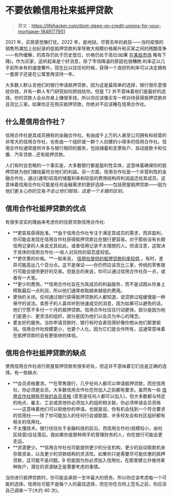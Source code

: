 # 不要依赖信用社来抵押贷款

> 原文：<https://lifehacker.com/dont-sleep-on-credit-unions-for-your-mortgage-1849177951>

2021 年，买房感觉像打仗。2022 年，是地狱。尽管去年的疯狂——当时疫情的销售热潮加上创纪录的低抵押贷款利率导致大规模价格飙升和买家之间的残酷竞争——有所缓解，的库存仍处于历史低位，价格仍处于高位(如果 [在某些市场](https://www.yahoo.com/video/housing-prices-expected-drop-cities-220122194.html) 略有下降)。作为买家，这听起来是个好消息，除了市场降温的原因也很糟糕:利率正以几乎前所未有的速度攀升。现在比以往任何时候，获得一个良好的利率可以决定拥有一套房子还是在公寓里再坚持一年。



大多数人默认去他们的银行申请抵押贷款，因为这是最简单的选择，银行很乐意借给你钱，并有一群人专门研究如何把钱给你。但是 T2 并不意味着他们是最好的选择。你的贷款人会从你身上赚很多钱，所以你应该像买车一样对待获得抵押贷款并且货比三家。如果你正在购买抵押贷款，你绝对不应该睡在信用合作社。

## 什么是信用合作社？

信用合作社是其成员拥有的金融合作社。有由成千上万的人甚至公司拥有和经营的非常大的信用合作社，也有由一个组织或一群个人创建的小得多的信用合作社。信用合作社通常提供许多与银行相同的服务，包括储蓄和支票账户、自动提款卡和位置、汽车贷款...还有抵押贷款。

人们有时会忽略的一个事实是，大多数银行都是盈利性实体，这意味着确保你的抵押贷款为他们赚钱最符合他们的利益。另一方面，信用合作社是一个非营利性的金融合作社，通过(通常)较高的储蓄利率和较低的费用结构将利润返还给其成员。这意味着信用合作社可能是任何金融需求的更好选择——包括房屋抵押贷款——因为他们更关心你的交易*不会让他们赔钱，这是一个关键的区别。*

## 信用合作社抵押贷款的优点

有很多坚实的理由来考虑你的住房贷款信用合作社:

*   **更容易获得批准。**由于信用合作社专注于满足其成员的需求，而非盈利，你可能会发现在信用合作社获得抵押贷款比在银行更容易。对于那些没有长期信用记录的人来说尤其如此，或者信用记录不太理想的人。但请注意，这取决于具体的信用合作社-一些人对风险的容忍度较低。
*   **更优惠的价格。**一般来说， [信用社提供的抵押贷款利率较低](https://www.fool.com/the-ascent/research/credit-union-vs-bank-mortgage-interest-rates/) 。有时，差异可能高达几个百分点。这不是保证——你仍然应该货比三家，传统的零售银行可能会提供更好的交易。但是总的来说，你可以通过信用合作社存一点，或者存一大笔。
*   **更少的费用。**信用合作社旨在为其成员的利益服务，而不是试图从你身上榨取最后一点利润，所以他们通常收取越来越低的费用。
*   更快的关闭。任何通过银行获得抵押贷款的人都知道，说贷款过程缓慢是一种保守的说法。卖房子的人喜欢听到快速成交的消息，因为如果可以避免的话，他们宁愿不多付一个月的抵押贷款。信用合作社往往行动更快，部分是因为他们是更小、更灵活的组织，部分是因为他们以会员为中心的理念。
*   更友好的服务。当你申请贷款时，银行有时会表现得好像你想从他们那里偷钱。信用合作社规模更小，也更个人化，因为它们是合作所有，这通常意味着在抵押贷款时会有更愉快的体验。

## 信用合作社抵押贷款的缺点

使用信用合作社进行房屋抵押贷款有很多好处，但这并不意味着它们总是正确的选择。有一些缺点:

*   **会员资格要求。**在零售银行，几乎任何人都可以申请抵押贷款，而在信用社，你必须是会员。大多数信用合作社在你加入之前都有要求。虽然有一些 [信用合作社拥有开放的会员资格](https://www.businessinsider.com/personal-finance/credit-unions-anyone-can-join) (意思是任何人都可以加入)，但大多数都与特定的地点、雇主、工会或其他你必须加入的组织相关联。你必须申请会员资格——这意味着他们可以拒绝你的申请。也就是说，你有机会找到一个符合要求的信用社——除了你可能加入的任何行会或联盟，许多校友会和社区组织都有相关的信用社。
*   不太懂技术。银行往往处于金融科技的前沿，而信用合作社(规模较小，由社区经营)往往落后。我如果你是那种用手机管理财务的人，你在银行可能会更走运。
*   **资源更少。**信用合作社也可能提供更少的分支机构，更少的自动取款机来存取资金，以及更少的贷款结构的灵活性。如果你只是需要尽可能优惠的抵押贷款，这可能不是问题。B 但是因为你必须加入信用社，在那里建立并维持某种账户，潜在的资源缺乏是需要考虑的事情。

当你进行抵押贷款时，你可能会承担一生中最大的债务，所以你应该考虑每一个可能的选择。信用社可能不是每个人的最佳选择，但在你在合同上签名之前，你应该自己调查一下(大约 40 次)。